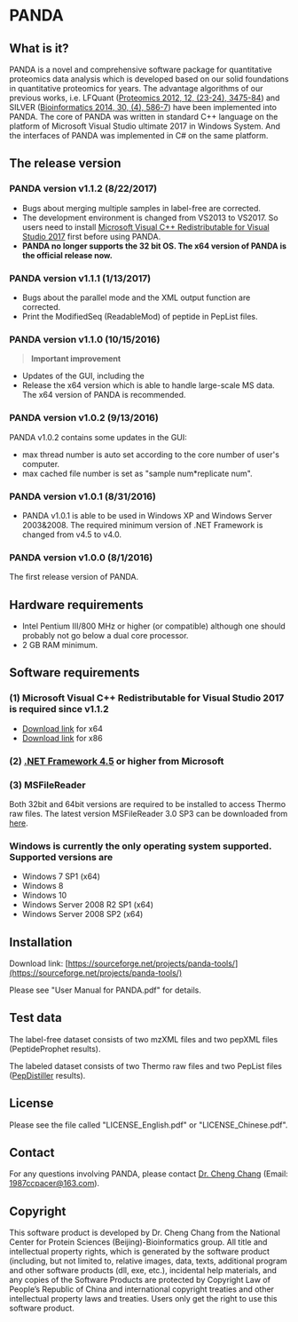 # PANDA

## What is it?
PANDA is a novel and comprehensive software package for quantitative proteomics data analysis which is developed based on our solid foundations in quantitative proteomics for years. The advantage algorithms of our previous works, i.e. LFQuant ([Proteomics 2012, 12, (23-24), 3475-84](https://www.ncbi.nlm.nih.gov/pubmed/23081734)) and SILVER ([Bioinformatics 2014, 30, (4), 586-7](https://www.ncbi.nlm.nih.gov/pubmed/24344194)) have been implemented into PANDA. The core of PANDA was written in standard C++ language on the platform of Microsoft Visual Studio ultimate 2017 in Windows System. And the interfaces of PANDA was implemented in C# on the same platform.

## The release version
### PANDA version v1.1.2 (8/22/2017)
* Bugs about merging multiple samples in label-free are corrected.
* The development environment is changed from VS2013 to VS2017. So users need to install [Microsoft Visual C++ Redistributable for Visual Studio 2017](https://www.visualstudio.com/zh-hans/downloads/) first before using PANDA.
* **PANDA no longer supports the 32 bit OS. The x64 version of PANDA is the official release now.**

### PANDA version v1.1.1 (1/13/2017)
* Bugs about the parallel mode and the XML output function are corrected.
* Print the ModifiedSeq (ReadableMod) of peptide in PepList files.

### PANDA version v1.1.0 (10/15/2016) 

> **Important improvement**

* Updates of the GUI, including the 
* Release the x64 version which is able to handle large-scale MS data. The x64 version of PANDA is recommended.


### PANDA version v1.0.2 (9/13/2016)
PANDA v1.0.2 contains some updates in the GUI:

* max thread number is auto set according to the core number of user's computer.
* max cached file number is set as "sample num*replicate num".

### PANDA version v1.0.1 (8/31/2016)
* PANDA v1.0.1 is able to be used in Windows XP and Windows Server 2003&2008. The required minimum version of .NET Framework is changed from v4.5 to v4.0.

### PANDA version v1.0.0 (8/1/2016)
The first release version of PANDA.

## Hardware requirements
- Intel Pentium III/800 MHz or higher (or compatible) although one should probably not go below a dual core processor.
- 2 GB RAM minimum.
## Software requirements

### (1) Microsoft Visual C++ Redistributable for Visual Studio 2017 is required since v1.1.2

* [Download link](https://go.microsoft.com/fwlink/?LinkId=746572) for x64
* [Download link](https://go.microsoft.com/fwlink/?LinkId=746571) for x86
### (2) [.NET Framework 4.5](https://www.microsoft.com/en-us/download/details.aspx?id=30653) or higher from Microsoft

### (3) MSFileReader

Both 32bit and 64bit versions are required to be installed to access Thermo raw files. The latest version MSFileReader 3.0 SP3 can be downloaded from [here](https://thermo.flexnetoperations.com/control/thmo/download?element=6306677).

### Windows is currently the only operating system supported. Supported versions are

- Windows 7 SP1 (x64)
- Windows 8
- Windows 10
- Windows Server 2008 R2 SP1 (x64)
- Windows Server 2008 SP2 (x64)


## Installation

Download link: [https://sourceforge.net/projects/panda-tools/](https://sourceforge.net/projects/panda-tools/)

Please see "User Manual for PANDA.pdf" for details.

## Test data

The label-free dataset consists of two mzXML files and two pepXML files (PeptideProphet results).

The labeled dataset consists of two Thermo raw files and two PepList files ([PepDistiller]() results).

##  License

  Please see the file called "LICENSE_English.pdf" or "LICENSE_Chinese.pdf".

##  Contact

  For any questions involving PANDA, please contact [Dr. Cheng Chang](https://www.linkedin.com/in/cheng-chang-5263b439 "LinkedIn") (Email: [1987ccpacer@163.com](mailto:1987ccpacer@163.com)).

## Copyright

This software product is developed by Dr. Cheng Chang from the National Center for Protein Sciences (Beijing)-Bioinformatics group. All title and intellectual property rights, which is generated by the software product (including, but not limited to, relative images, data, texts, additional program and other software products (dll, exe, etc.), incidental help materials, and any copies of the Software Products are protected by Copyright Law of People’s Republic of China and international copyright treaties and other intellectual property laws and treaties. Users only get the right to use this software product.
